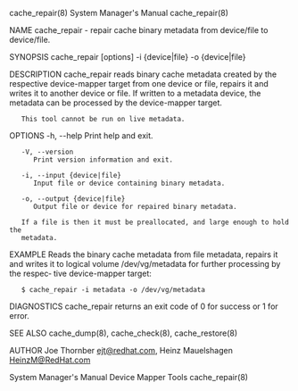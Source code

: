 cache_repair(8)							    System Manager's Manual						       cache_repair(8)

NAME
       cache_repair - repair cache binary metadata from device/file to device/file.

SYNOPSIS
       cache_repair [options] -i {device|file} -o {device|file}

DESCRIPTION
       cache_repair  reads  binary  cache metadata created by the respective device-mapper target from one device or file, repairs it and writes it to another
       device or file. If written to a metadata device, the metadata can be processed by the device-mapper target.

       This tool cannot be run on live metadata.

OPTIONS
       -h, --help
	      Print help and exit.

       -V, --version
	      Print version information and exit.

       -i, --input {device|file}
	      Input file or device containing binary metadata.

       -o, --output {device|file}
	      Output file or device for repaired binary metadata.

	   If a file is then it must be preallocated, and large enough to hold the
	   metadata.

EXAMPLE
       Reads the binary cache metadata from file metadata, repairs it and writes it to logical volume /dev/vg/metadata for further processing by  the  respec‐
       tive device-mapper target:

	   $ cache_repair -i metadata -o /dev/vg/metadata

DIAGNOSTICS
       cache_repair returns an exit code of 0 for success or 1 for error.

SEE ALSO
       cache_dump(8), cache_check(8), cache_restore(8)

AUTHOR
       Joe Thornber <ejt@redhat.com>, Heinz Mauelshagen <HeinzM@RedHat.com>

System Manager's Manual						      Device Mapper Tools						       cache_repair(8)
